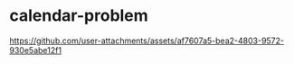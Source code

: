 # calendar-problem
https://github.com/user-attachments/assets/af7607a5-bea2-4803-9572-930e5abe12f1


